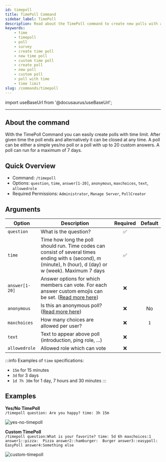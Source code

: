 ```yaml
---
id: timepoll
title: TimePoll Command
sidebar_label: TimePoll
description: Read about the TimePoll command to create new polls with a time limit
keywords:
    - time
    - timepoll
    - poll
    - survey
    - create time poll
    - new time poll
    - custom time poll
    - create poll
    - new poll
    - custom poll
    - poll with time
    - time limit
slug: /commands/timepoll
---
```


import useBaseUrl from '@docusaurus/useBaseUrl';

---

## About the command
With the TimePoll Command you can easily create polls with time limit. After given time the poll ends and alternatively it can be closed at any time. A poll can be either a simple yes/no poll or a poll with up to 20 custom answers. A poll can run for a maximum of 7 days.

## Quick Overview
- Command: `/timepoll`
- Options: `question`, `time`, `answer[1-20]`, `anonymous`, `maxchoices`, `text`, `allowedrole`
- Required Permissions: `Administrator`, `Manage Server`, `PollCreator`

## Arguments
| Option         | Description                                                                                                                                                  | Required | Default |
|----------------|--------------------------------------------------------------------------------------------------------------------------------------------------------------|:--------:|:-------:|
| `question`     | What is the question?                                                                                                                                        | &#9989;  |         |
| `time`         | Time how long the poll should run. Time codes can consist of several times ending with s (second), m (minute), h (hour), d (day) or w (week). Maximum 7 days | &#9989;  |         |
| `answer[1-20]` | Answer options for which members can vote. For each answer custom emojis can be set. ([Read more here](faq.md#how-can-i-use-custom-emojis))                  | &#10060; |         |
| `anonymous`    | Is this an anonymous poll? ([Read more here](getting-started/the-different-poll-types.md))                                                                   | &#10060; |   No    |
| `maxchoices`   | How many choices are allowed per user?                                                                                                                       | &#10060; |   `1`   |
| `text`         | Text to appear above poll (introduction, ping role, ...)                                                                                                     | &#10060; |         |
| `allowedrole`  | Allowed role which can vote                                                                                                                                  | &#10060; |         |

:::info
Examples of `time` specifications:
- `15m` for 15 minutes
- `3d` for 3 days
- `1d 7h 30m` for 1 day, 7 hours and 30 minutes
:::

## Examples
**Yes/No TimePoll**  
`/timepoll question: Are you happy? time: 3h 15m`

![yes-no-timepoll](/images/commands/timepoll-yesno.png)

**Custom TimePoll**  
`/timepoll question:What is your favorite? time: 5d 6h maxchoices:1 answer1::pizza:  Pizza answer2::hamburger:  Burger answer3::easypoll: EasyPoll answer4:Something else`

![custom-timepoll](/images/commands/timepoll-custom.png)
